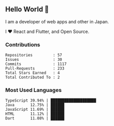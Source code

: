 ## Hello World 👋

I am a developer of web apps and other in Japan.

I ❤️ React and Flutter, and Open Source.

### Contributions

<!-- contributions start -->

    Repositories         : 57
    Issues               : 30
    Commits              : 1117
    Pull-Requests        : 233
    Total Stars Earned   : 4
    Total Contributed To : 2

<!-- contributions end -->

### Most Used Languages

<!-- most-used-languages start -->

    TypeScript 39.94% | ████████████████████
    Java       12.75% | ██████
    JavaScript 11.69% | ██████
    HTML       11.12% | ██████
    Dart       11.08% | ██████

<!-- most-used-languages end -->
